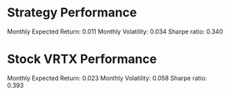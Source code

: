 # Strategy Performance
Monthly Expected Return: 0.011
Monthly Volatility: 0.034
Sharpe ratio: 0.340
# Stock VRTX Performance
Monthly Expected Return: 0.023
Monthly Volatility: 0.058
Sharpe ratio: 0.393
